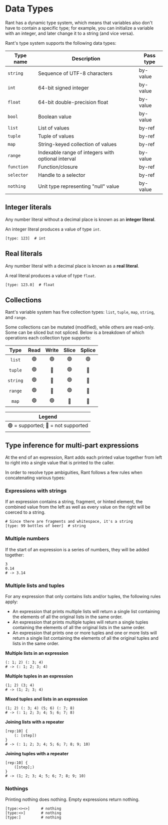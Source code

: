 # Data Types

Rant has a dynamic type system, which means that variables also don't have to contain a specific type;
for example, you can initialize a variable with an integer, and later change it to a string (and vice versa).

Rant's type system supports the following data types:

| Type name  | Description                                         | Pass type |
|------------|-----------------------------------------------------|-----------|
| `string`   | Sequence of UTF-8 characters                        | by-value  |
| `int`      | 64-bit signed integer                               | by-value  |
| `float`    | 64-bit double-precision float                       | by-value  |
| `bool`     | Boolean value                                       | by-value  |
| `list`     | List of values                                      | by-ref    |
| `tuple`    | Tuple of values                                     | by-ref    |
| `map`      | String-keyed collection of values                   | by-ref    |
| `range`    | Indexable range of integers with optional interval  | by-value  |
| `function` | Function/closure                                    | by-ref    |
| `selector` | Handle to a selector                                | by-ref    |
| `nothing`  | Unit type representing "null" value                 | by-value  |

## Integer literals

Any number literal without a decimal place is known as an **integer literal**.

An integer literal produces a value of type `int`.

```rant
[type: 123]  # int
```

## Real literals

Any number literal with a decimal place is known as a **real literal**. 

A real literal produces a value of type `float`.

```rant
[type: 123.0]  # float
```

## Collections

Rant's variable system has five collection types: `list`, `tuple`, `map`, `string`, and `range`.

Some collections can be mutated (modified), while others are read-only. Some can be sliced but not spliced. 
Below is a breakdown of which operations each collection type supports:


|   Type   |   Read    |   Write   |   Slice   |  Splice   |
|:--------:|:---------:|:---------:|:---------:|:---------:|
|  `list`  | &#x1f7e2; | &#x1f7e2; | &#x1f7e2; | &#x1f7e2; |
| `tuple`  | &#x1f7e2; | &#x1f534; | &#x1f7e2; | &#x1f534; |
| `string` | &#x1f7e2; | &#x1f534; | &#x1f7e2; | &#x1f534; |
| `range`  | &#x1f7e2; | &#x1f534; | &#x1f7e2; | &#x1f534; |
|  `map`   | &#x1f7e2; | &#x1f7e2; | &#x1f534; | &#x1f534; |

<p></p>

|Legend                                            |
|:------------------------------------------------:|
|&#x1f7e2; = supported; &#x1f534; = not supported  |

## Type inference for multi-part expressions

At the end of an expression, Rant adds each printed value together from left to right into a single value that is printed to the caller.

In order to resolve type ambiguities, Rant follows a few rules when concatenating various types:


### Expressions with strings

If an expression contains a string, fragment, or hinted element, the combined value from the left as well as every value on the right will be coerced to a string.

```rant
# Since there are fragments and whitespace, it's a string
[type: 99 bottles of beer]  # string
```

### Multiple numbers

If the start of an expression is a series of numbers, they will be added together:

```rant
3
0.14
# -> 3.14
```


### Multiple lists and tuples

For any expression that only contains lists and/or tuples, the following rules apply:

* An expression that prints multiple lists will return a single list containing the elements of all the original lists in the same order.
* An expression that prints multiple tuples will return a single tuples containing the elements of all the original lists in the same order.
* An expression that prints one or more tuples and one or more lists will return a single list containing the elements of all the original tuples and lists in the same order.


**Multiple lists in an expression**
```rant
(: 1; 2) (: 3; 4) 
# -> (: 1; 2; 3; 4)
```

**Multiple tuples in an expression**
```rant
(1; 2) (3; 4) 
# -> (1; 2; 3; 4)
```

**Mixed tuples and lists in an expression**
```rant
(1; 2) (: 3; 4) (5; 6) (: 7; 8)
# -> (: 1; 2; 3; 4; 5; 6; 7; 8)
```

**Joining lists with a repeater**
```rant
[rep:10] {
    (: [step])
}
# -> (: 1; 2; 3; 4; 5; 6; 7; 8; 9; 10)
```

**Joining tuples with a repeater**
```rant
[rep:10] {
    ([step];)
}
# -> (1; 2; 3; 4; 5; 6; 7; 8; 9; 10)
```

### Nothings

Printing nothing does nothing. Empty expressions return nothing.

```rant
[type:<><>]     # nothing
[type:<>]       # nothing
[type:]         # nothing
```